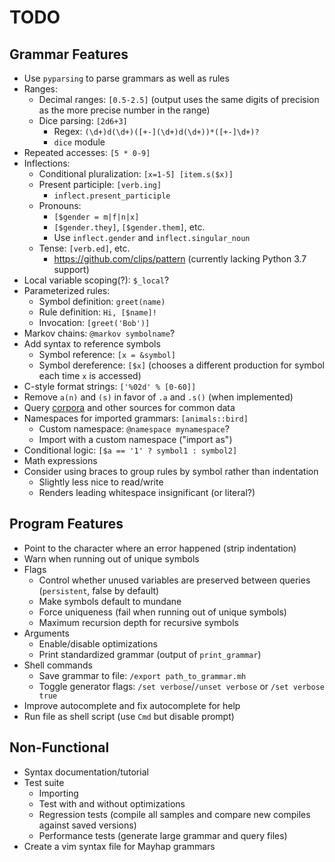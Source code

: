 # TODO

## Grammar Features

- Use `pyparsing` to parse grammars as well as rules
- Ranges:
	- Decimal ranges: `[0.5-2.5]` (output uses the same digits of precision as the more precise number in the range)
	- Dice parsing: `[2d6+3]`
		- Regex: `(\d+)d(\d+)([+-](\d+)d(\d+))*([+-]\d+)?`
		- `dice` module
- Repeated accesses: `[5 * 0-9]`
- Inflections:
	- Conditional pluralization: `[x=1-5] [item.s($x)]`
	- Present participle: `[verb.ing]`
		- `inflect.present_participle`
	- Pronouns:
		- `[$gender = m|f|n|x]`
		- `[$gender.they]`, `[$gender.them]`, etc.
		- Use `inflect.gender` and `inflect.singular_noun`
	- Tense: `[verb.ed]`, etc.
		- https://github.com/clips/pattern (currently lacking Python 3.7 support)
- Local variable scoping(?): `$_local`?
- Parameterized rules:
	- Symbol definition: `greet(name)`
	- Rule definition: `Hi, [$name]!`
	- Invocation: `[greet('Bob')]`
- Markov chains: `@markov symbolname`?
- Add syntax to reference symbols
	- Symbol reference: `[x = &symbol]`
	- Symbol dereference: `[$x]` (chooses a different production for symbol each time `x` is accessed)
- C-style format strings: `['%02d' % [0-60]]`
- Remove `a(n)` and `(s)` in favor of `.a` and `.s()` (when implemented)
- Query [corpora](https://github.com/aparrish/pycorpora) and other sources for common data
- Namespaces for imported grammars: `[animals::bird]`
	- Custom namespace: `@namespace mynamespace`?
	- Import with a custom namespace ("import as")
- Conditional logic: `[$a == '1' ? symbol1 : symbol2]`
- Math expressions
- Consider using braces to group rules by symbol rather than indentation
	- Slightly less nice to read/write
	- Renders leading whitespace insignificant (or literal?)

## Program Features

- Point to the character where an error happened (strip indentation)
- Warn when running out of unique symbols
- Flags
	- Control whether unused variables are preserved between queries (`persistent`, false by default)
	- Make symbols default to mundane
	- Force uniqueness (fail when running out of unique symbols)
	- Maximum recursion depth for recursive symbols
- Arguments
	- Enable/disable optimizations
	- Print standardized grammar (output of `print_grammar`)
- Shell commands
	- Save grammar to file: `/export path_to_grammar.mh`
	- Toggle generator flags: `/set verbose`/`/unset verbose` or `/set verbose true`
- Improve autocomplete and fix autocomplete for help
- Run file as shell script (use `Cmd` but disable prompt)

## Non-Functional

- Syntax documentation/tutorial
- Test suite
	- Importing
	- Test with and without optimizations
	- Regression tests (compile all samples and compare new compiles against saved versions)
	- Performance tests (generate large grammar and query files)
- Create a vim syntax file for Mayhap grammars
